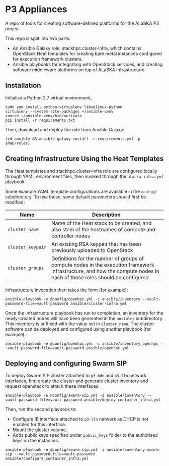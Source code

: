 P3 Appliances
=============

A repo of tools for creating software-defined platforms for the ALaSKA P3 project.

This repo is split into two parts: 

- An Ansible Galaxy role, stackhpc.cluster-infra, which contains
  OpenStack Heat templates for creating bare metal instances configured
  for execution framework clusters.
- Ansible playbooks for integrating with OpenStack services, and creating 
  software middleware platforms on top of ALaSKA infrastructure.

Installation
------------

Initialise a Python 2.7 virtual environment,

```
sudo yum install python-virtualenv libselinux-python
virtualenv --system-site-packages ~/ansible-venv
source ~/ansible-venv/bin/activate
pip install -r requirements.txt
```

Then, download and deploy the role from Ansible Galaxy:

```
(cd ansible && ansible-galaxy install -r requirements.yml -p $PWD/roles)
```

Creating Infrastructure Using the Heat Templates
------------------------------------------------

The Heat templates and stackhpc.cluster-infra role are configured locally
through YAML environment files, then invoked through the
`alaska-infra.yml` playbook.

Some example YAML template configurations are available in the `config/`
subdirectory.  To use these, some default parameters should first be
modified:

| Name | Description |
|------|-------------|
| `cluster_name`    | Name of the Heat stack to be created, and also stem of the hostnames of compute and controller nodes |
| `cluster_keypair` | An existing RSA keypair that has been previously uploaded to OpenStack |
| `cluster_groups`  | Definitions for the number of groups of compute nodes in the execution framework infrastructure, and how the compute nodes in each of those roles should be configured |

Infrastructure invocation then takes the form (for example): 

`ansible-playbook -e @config/openhpc.yml -i ansible/inventory --vault-password-file=vault-password ansible/cluster-infra.yml`

Once the infrastructure playbook has run to completion, an inventory
for the newly-created nodes will have been generated in the `ansible/`
subdirectory.  This inventory is suffixed with the value set in
`cluster_name`.  The cluster software can be deployed and configured
using another playbook (for example):

`ansible-playbook -e @config/openhpc.yml -i ansible/inventory_openhpc --vault-password-file=vault-password ansible/openhpc.yml`

Deploying and configuring Swarm SIP
-----------------------------------

To deploy Swarm SIP cluster attached to `p3-bdn` and `p3-lln` network
interfaces, first create the cluster and generate cluster inventory and request
openstack to attach these interfaces:

```
ansible-playbook -e @config/swarm-sip.yml -i ansible/inventory --vault-password-file=vault-password ansible/deploy_container_infra.yml 
```

Then, run the second playbook to:
- Configure IB interface attached to `p3-lln` network as DHCP is not enabled
  for this interface.
- Mount the gluster volume.
- Adds public keys specified under `public_keys` folder to the authorised keys
  on the instances.

```
ansible-playbook -e @config/swarm-sip.yml -i ansible/inventory-swarm-sip --vault-password-file=vault-password ansible/configure_container_infra.yml 
```
